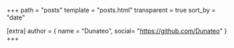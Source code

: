 +++
path = "posts"
template = "posts.html"
transparent = true
sort_by = "date"

[extra]
author = { name = "Dunateo", social= "https://github.com/Dunateo" }
+++